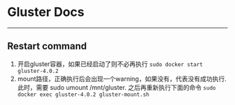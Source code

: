 # Gluster Docs
-------------
## Restart command
1. 开启gluster容器，如果已经启动了则不必再执行
`sudo docker start gluster-4.0.2`
2. mount路径，正确执行后会出现一个warning，如果没有，代表没有成功执行. 此时，需要 sudo umount /mnt/gluster. 之后再重新执行下面的命令
`sudo docker exec gluster-4.0.2 gluster-mount.sh`

